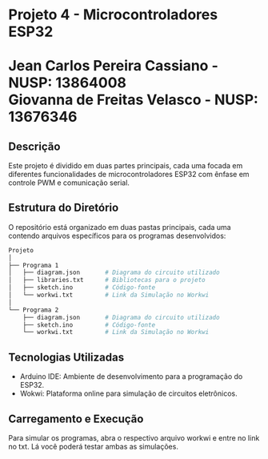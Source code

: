 # Projeto 4 - Microcontroladores ESP32 <br> <br> Jean Carlos Pereira Cassiano - NUSP: 13864008 <br> Giovanna de Freitas Velasco - NUSP: 13676346


## Descrição

Este projeto é dividido em duas partes principais, cada uma focada em diferentes funcionalidades de microcontroladores ESP32 com ênfase em controle PWM e comunicação serial.

## Estrutura do Diretório

O repositório está organizado em duas pastas principais, cada uma contendo arquivos específicos para os programas desenvolvidos:

```bash
Projeto
│
├── Programa 1
│   ├── diagram.json       # Diagrama do circuito utilizado
│   ├── libraries.txt      # Bibliotecas para o projeto
│   ├── sketch.ino         # Código-fonte
│   └── workwi.txt         # Link da Simulação no Workwi
│
└── Programa 2
    ├── diagram.json       # Diagrama do circuito utilizado
    ├── sketch.ino         # Código-fonte
    └── workwi.txt         # Link da Simulação no Workwi
```

## Tecnologias Utilizadas

- Arduino IDE: Ambiente de desenvolvimento para a programação do ESP32.
- Wokwi: Plataforma online para simulação de circuitos eletrônicos.

## Carregamento e Execução

Para simular os programas, abra o respectivo arquivo workwi e entre no link no txt. Lá você poderá testar ambas as simulações.
